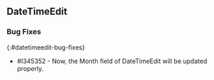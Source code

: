 ## DateTimeEdit

### Bug Fixes
{:#datetimeedit-bug-fixes}

* \#I345352 - Now, the Month field of DateTimeEdit will be updated properly.

